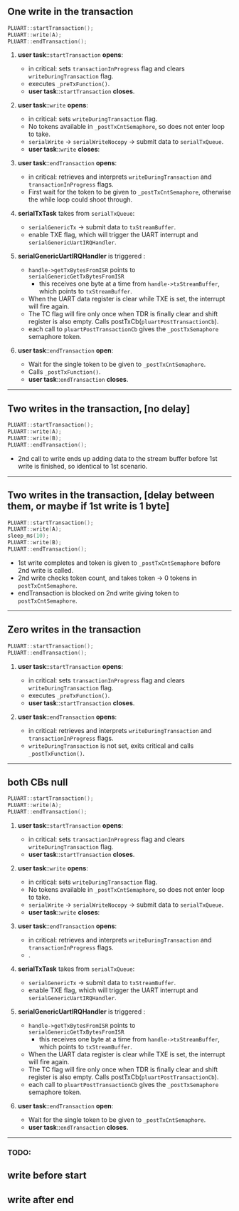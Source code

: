 ## One write in the transaction
```c++
PLUART::startTransaction();
PLUART::write(A);
PLUART::endTransaction();
```
1. **user task**::`startTransaction` **opens**:
   - in critical: sets `transactionInProgress` flag and clears `writeDuringTransaction` flag.
   - executes `_preTxFunction()`.
   - **user task**::`startTransaction` **closes**.


2. **user task**::`write` **opens**:
   - in critical: sets `writeDuringTransaction` flag.
   - No tokens available in `_postTxCntSemaphore`, so does not enter loop to take.
   - `serialWrite` -> `serialWriteNocopy` -> submit data to `serialTxQueue`.
   - **user task**::`write` **closes**:


3. **user task**::`endTransaction` **opens**:
   - in critical: retrieves and interprets `writeDuringTransaction` and `transactionInProgress` flags.
   - First wait for the token to be given to `_postTxCntSemaphore`, otherwise the while loop could shoot through.


4. **serialTxTask** takes from `serialTxQueue`:
   - `serialGenericTx` -> submit data to `txStreamBuffer`.
   - enable TXE flag, which will trigger the UART interrupt and `serialGenericUartIRQHandler`.


5. **serialGenericUartIRQHandler** is triggered :
   - `handle->getTxBytesFromISR` points to `serialGenericGetTxBytesFromISR`
     - this receives one byte at a time from `handle->txStreamBuffer`, which points to `txStreamBuffer`.
   - When the UART data register is clear while TXE is set, the interrupt will fire again.
   - The TC flag will fire only once when TDR is finally clear and shift register is also empty.
   Calls postTxCb(`pluartPostTransactionCb`).
   - each call to `pluartPostTransactionCb` gives the `_postTxSemaphore` semaphore token.


6. **user task**::`endTransaction` **open**:
   - Wait for the single token to be given to `_postTxCntSemaphore`.
   - Calls `_postTxFunction()`.
   - **user task**::`endTransaction` **closes**.

---

## Two writes in the transaction, [no delay]
```c++
PLUART::startTransaction();
PLUART::write(A);
PLUART::write(B);
PLUART::endTransaction();
```
- 2nd call to write ends up adding data to the stream buffer before 1st write is finished, so identical to 1st scenario.
---

## Two writes in the transaction, [delay between them, or maybe if 1st write is 1 byte]
```c++
PLUART::startTransaction();
PLUART::write(A);
sleep_ms(10);
PLUART::write(B);
PLUART::endTransaction();
```
- 1st write completes and token is given to `_postTxCntSemaphore` before 2nd write is called.
- 2nd write checks token count, and takes token -> 0 tokens in `postTxCntSemaphore`.
- endTransaction is blocked on 2nd write giving token to `postTxCntSemaphore`.
---

## Zero writes in the transaction
```c++
PLUART::startTransaction();
PLUART::endTransaction();
```
1. **user task**::`startTransaction` **opens**:
    - in critical: sets `transactionInProgress` flag and clears `writeDuringTransaction` flag.
    - executes `_preTxFunction()`.
    - **user task**::`startTransaction` **closes**.


2. **user task**::`endTransaction` **opens**:
    - in critical: retrieves and interprets `writeDuringTransaction` and `transactionInProgress` flags.
    - `writeDuringTransaction` is not set, exits critical and calls `_postTxFunction()`.
---

## both CBs null
```c++
PLUART::startTransaction();
PLUART::write(A);
PLUART::endTransaction();
```
1. **user task**::`startTransaction` **opens**:
    - in critical: sets `transactionInProgress` flag and clears `writeDuringTransaction` flag.
    - **user task**::`startTransaction` **closes**.


2. **user task**::`write` **opens**:
    - in critical: sets `writeDuringTransaction` flag.
    - No tokens available in `_postTxCntSemaphore`, so does not enter loop to take.
    - `serialWrite` -> `serialWriteNocopy` -> submit data to `serialTxQueue`.
    - **user task**::`write` **closes**:


3. **user task**::`endTransaction` **opens**:
    - in critical: retrieves and interprets `writeDuringTransaction` and `transactionInProgress` flags.
    - .


4. **serialTxTask** takes from `serialTxQueue`:
    - `serialGenericTx` -> submit data to `txStreamBuffer`.
    - enable TXE flag, which will trigger the UART interrupt and `serialGenericUartIRQHandler`.


5. **serialGenericUartIRQHandler** is triggered :
    - `handle->getTxBytesFromISR` points to `serialGenericGetTxBytesFromISR`
        - this receives one byte at a time from `handle->txStreamBuffer`, which points to `txStreamBuffer`.
    - When the UART data register is clear while TXE is set, the interrupt will fire again.
    - The TC flag will fire only once when TDR is finally clear and shift register is also empty.
      Calls postTxCb(`pluartPostTransactionCb`).
    - each call to `pluartPostTransactionCb` gives the `_postTxSemaphore` semaphore token.


6. **user task**::`endTransaction` **open**:
   - Wait for the single token to be given to `_postTxCntSemaphore`.
   - **user task**::`endTransaction` **closes**.
---
### TODO:
## write before start
## write after end
